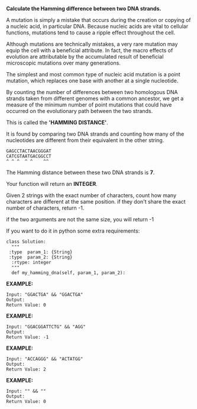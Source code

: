 ****Calculate the Hamming difference between two DNA strands.****

A mutation is simply a mistake that occurs during the creation or copying of a nucleic acid, in particular DNA. Because nucleic acids are vital to cellular functions, mutations tend to cause a ripple effect throughout the cell. 


Although mutations are technically mistakes, a very rare mutation may equip the cell with a beneficial attribute. In fact, the macro effects of evolution are attributable by the accumulated result of beneficial microscopic mutations over many generations.


The simplest and most common type of nucleic acid mutation is a point mutation, which replaces one base with another at a single nucleotide.


By counting the number of differences between two homologous DNA strands taken from different genomes with a common ancestor, we get a measure of the minimum number of point mutations that could have occurred on the evolutionary path between the two strands.


This is called the ****'HAMMING DISTANCE'****.

It is found by comparing two DNA strands and counting how many of the nucleotides are different from their equivalent in the other string.


	GAGCCTACTAACGGGAT
	CATCGTAATGACGGCCT
	^ ^ ^  ^ ^    ^^

The Hamming distance between these two DNA strands is ****7****.

Your function will return an ****INTEGER****.

Given 2 strings with the exact number of characters, count how many characters are different at the same position. if they don't share the exact number of characters, return -1.

if the two arguments are not the same size, you will return -1

If you want to do it in python some extra requirements:


	class Solution:
	  """
 	 :type  param_1: {String}
 	 :type  param_2: {String}
	  :rtype: integer
	  """
	  def my_hamming_dna(self, param_1, param_2):

****EXAMPLE:****

	Input: "GGACTGA" && "GGACTGA"
	Output: 
	Return Value: 0
    
****EXAMPLE:****

	Input: "GGACGGATTCTG" && "AGG"
	Output: 
	Return Value: -1

****EXAMPLE:****

	Input: "ACCAGGG" && "ACTATGG"
	Output: 
	Return Value: 2

****EXAMPLE:****

	Input: "" && ""
	Output: 
	Return Value: 0


